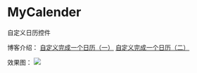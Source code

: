 # MyCalender
自定义日历控件

博客介绍：
[自定义完成一个日历（一）](http://blog.csdn.net/mingyunxiaohai/article/details/73549020)
[自定义完成一个日历（二）](http://blog.csdn.net/mingyunxiaohai/article/details/73650135)

效果图：
![](https://github.com/chsmy/MyCalender/blob/master/202.gif)